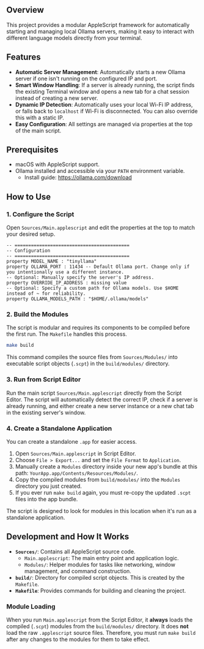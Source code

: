 ## Overview

This project provides a modular AppleScript framework for automatically starting and managing local Ollama servers, making it easy to interact with different language models directly from your terminal.

## Features

- **Automatic Server Management**: Automatically starts a new Ollama server if one isn't running on the configured IP and port.
- **Smart Window Handling**: If a server is already running, the script finds the existing Terminal window and opens a new tab for a chat session instead of creating a new server.
- **Dynamic IP Detection**: Automatically uses your local Wi-Fi IP address, or falls back to `localhost` if Wi-Fi is disconnected. You can also override this with a static IP.
- **Easy Configuration**: All settings are managed via properties at the top of the main script.

## Prerequisites

- macOS with AppleScript support.
- Ollama installed and accessible via your `PATH` environment variable.
  - Install guide: https://ollama.com/download

## How to Use

### 1. Configure the Script

Open `Sources/Main.applescript` and edit the properties at the top to match your desired setup.

```applescript
-- ==========================================
-- Configuration
-- ==========================================
property MODEL_NAME : "tinyllama"
property OLLAMA_PORT : 11434 -- Default Ollama port. Change only if you intentionally use a different instance.
-- Optional: Manually specify the server's IP address.
property OVERRIDE_IP_ADDRESS : missing value
-- Optional: Specify a custom path for Ollama models. Use $HOME instead of ~ for reliability.
property OLLAMA_MODELS_PATH : "$HOME/.ollama/models"
```

### 2. Build the Modules

The script is modular and requires its components to be compiled before the first run. The `Makefile` handles this process.

```bash
make build
```
This command compiles the source files from `Sources/Modules/` into executable script objects (`.scpt`) in the `build/modules/` directory.

### 3. Run from Script Editor

Run the main script `Sources/Main.applescript` directly from the Script Editor. The script will automatically detect the correct IP, check if a server is already running, and either create a new server instance or a new chat tab in the existing server's window.

### 4. Create a Standalone Application

You can create a standalone `.app` for easier access.

1.  Open `Sources/Main.applescript` in Script Editor.
2.  Choose `File > Export...` and set the `File Format` to `Application`.
3.  Manually create a `Modules` directory inside your new app's bundle at this path: `YourApp.app/Contents/Resources/Modules/`.
4.  Copy the compiled modules from `build/modules/` into the `Modules` directory you just created.
5.  If you ever run `make build` again, you must re-copy the updated `.scpt` files into the app bundle.

The script is designed to look for modules in this location when it's run as a standalone application.

## Development and How It Works

- **`Sources/`**: Contains all AppleScript source code.
  - `Main.applescript`: The main entry point and application logic.
  - `Modules/`: Helper modules for tasks like networking, window management, and command construction.
- **`build/`**: Directory for compiled script objects. This is created by the `Makefile`.
- **`Makefile`**: Provides commands for building and cleaning the project.

### Module Loading

When you run `Main.applescript` from the Script Editor, it **always** loads the compiled (`.scpt`) modules from the `build/modules/` directory. It does **not** load the raw `.applescript` source files. Therefore, you must run `make build` after any changes to the modules for them to take effect.
